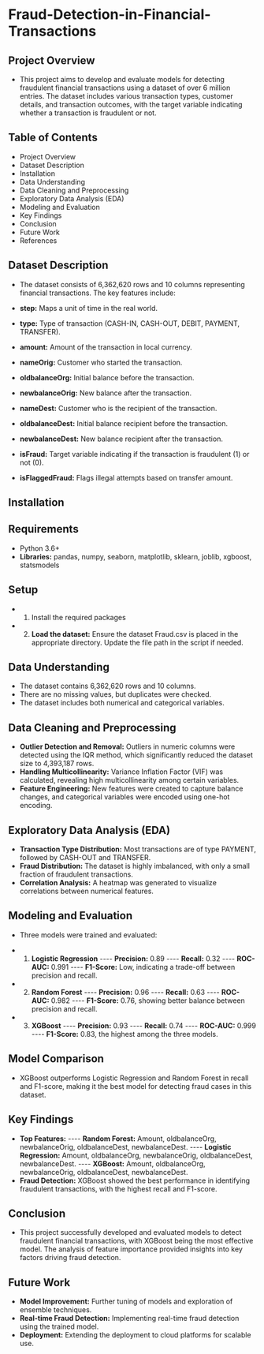 # Fraud-Detection-in-Financial-Transactions
## Project Overview
- This project aims to develop and evaluate models for detecting fraudulent financial transactions using a dataset of over 6 million entries. The dataset includes various transaction types, customer details, and transaction outcomes, with the target variable indicating whether a transaction is fraudulent or not.

## Table of Contents
- Project Overview
- Dataset Description
- Installation
- Data Understanding
- Data Cleaning and Preprocessing
- Exploratory Data Analysis (EDA)
- Modeling and Evaluation
- Key Findings
- Conclusion
- Future Work
- References
  
## Dataset Description
- The dataset consists of 6,362,620 rows and 10 columns representing financial transactions. The key features include:

- **step:** Maps a unit of time in the real world.
- **type:** Type of transaction (CASH-IN, CASH-OUT, DEBIT, PAYMENT, TRANSFER).
- **amount:** Amount of the transaction in local currency.
- **nameOrig:** Customer who started the transaction.
- **oldbalanceOrg:** Initial balance before the transaction.
- **newbalanceOrig:** New balance after the transaction.
- **nameDest:** Customer who is the recipient of the transaction.
- **oldbalanceDest:** Initial balance recipient before the transaction.
- **newbalanceDest:** New balance recipient after the transaction.
- **isFraud:** Target variable indicating if the transaction is fraudulent (1) or not (0).
- **isFlaggedFraud:** Flags illegal attempts based on transfer amount.

## Installation
## Requirements
- Python 3.6+
- **Libraries:** pandas, numpy, seaborn, matplotlib, sklearn, joblib, xgboost, statsmodels

## Setup
- 1. Install the required packages
- 2. **Load the dataset:** Ensure the dataset Fraud.csv is placed in the appropriate directory. Update the file path in the script if needed.

## Data Understanding
- The dataset contains 6,362,620 rows and 10 columns.
- There are no missing values, but duplicates were checked.
- The dataset includes both numerical and categorical variables.
  
## Data Cleaning and Preprocessing
- **Outlier Detection and Removal:** Outliers in numeric columns were detected using the IQR method, which significantly reduced the dataset size to 4,393,187 rows.
- **Handling Multicollinearity:** Variance Inflation Factor (VIF) was calculated, revealing high multicollinearity among certain variables.
- **Feature Engineering:** New features were created to capture balance changes, and categorical variables were encoded using one-hot encoding.

## Exploratory Data Analysis (EDA)
- **Transaction Type Distribution:** Most transactions are of type PAYMENT, followed by CASH-OUT and TRANSFER.
- **Fraud Distribution:** The dataset is highly imbalanced, with only a small fraction of fraudulent transactions.
- **Correlation Analysis:** A heatmap was generated to visualize correlations between numerical features.

## Modeling and Evaluation
- Three models were trained and evaluated:

- 1. **Logistic Regression**
----    **Precision:** 0.89
----    **Recall:** 0.32
----    **ROC-AUC:** 0.991
----    **F1-Score:** Low, indicating a trade-off between precision and recall.

- 2. **Random Forest**
----    **Precision:** 0.96
----    **Recall:** 0.63
----    **ROC-AUC:** 0.982
----    **F1-Score:** 0.76, showing better balance between precision and recall.

- 3. **XGBoost**
----    **Precision:** 0.93
----    **Recall:** 0.74
----    **ROC-AUC:** 0.999
----    **F1-Score:** 0.83, the highest among the three models.

## Model Comparison
- XGBoost outperforms Logistic Regression and Random Forest in recall and F1-score, making it the best model for detecting fraud cases in this dataset.

## Key Findings
- **Top Features:**
----    **Random Forest:** Amount, oldbalanceOrg, newbalanceOrig, oldbalanceDest, newbalanceDest.
----    **Logistic Regression:** Amount, oldbalanceOrg, newbalanceOrig, oldbalanceDest, newbalanceDest.
----    **XGBoost:** Amount, oldbalanceOrg, newbalanceOrig, oldbalanceDest, newbalanceDest.
- **Fraud Detection:** XGBoost showed the best performance in identifying fraudulent transactions, with the highest recall and F1-score.

## Conclusion
- This project successfully developed and evaluated models to detect fraudulent financial transactions, with XGBoost being the most effective model. The analysis of feature importance provided insights into key factors driving fraud detection.

## Future Work
- **Model Improvement:** Further tuning of models and exploration of ensemble techniques.
- **Real-time Fraud Detection:** Implementing real-time fraud detection using the trained model.
- **Deployment:** Extending the deployment to cloud platforms for scalable use.

